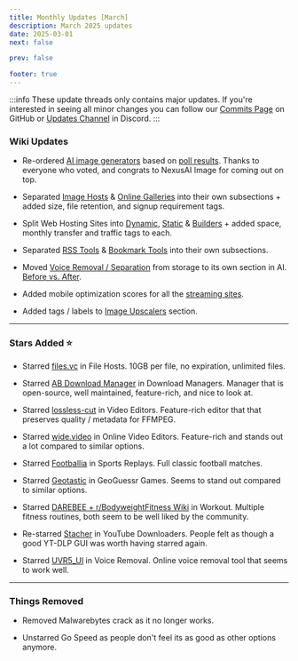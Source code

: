 ```yaml
---
title: Monthly Updates [March]
description: March 2025 updates
date: 2025-03-01
next: false

prev: false

footer: true
---
```


<Post authors="nbats"/>

:::info
These update threads only contains major updates. If you're interested
in seeing all minor changes you can follow our
[Commits Page](https://github.com/fmhy/FMHYedit/commits/main) on GitHub or
[Updates Channel](https://redd.it/17f8msf) in Discord.
:::

### Wiki Updates

- Re-ordered [AI image generators](https://fmhy.net/ai#image-generation) based on [poll results](https://challonge.com/xfu596g9). Thanks to everyone who voted, and congrats to NexusAI Image for coming out on top.

- Separated [Image Hosts](https://fmhy.net/img-tools#image-hosts) & [Online Galleries](https://fmhy.net/img-tools#online-galleries) into their own subsections + added size, file retention, and signup requirement tags. 

- Split Web Hosting Sites into [Dynamic](https://fmhy.net/storage#dynamic-page-hosting), [Static](https://fmhy.net/storage#static-page-hosting) & [Builders](https://fmhy.net/storage#website-builders) + added space, monthly transfer and traffic tags to each.

- Separated [RSS Tools](https://fmhy.net/internet-tools#rss-tools) & [Bookmark Tools](https://fmhy.net/internet-tools#bookmark-tools) into their own subsections.

- Moved [Voice Removal / Separation](https://fmhy.net/ai#voice-removal-separation) from storage to its own section in AI. [Before vs. After](https://i.imgur.com/sPqq1v3.png).

- Added mobile optimization scores for all the [streaming sites](<https://github.com/fmhy/FMHY/wiki/Stream-Site-Grading>).

- Added tags / labels to [Image Upscalers](https://fmhy.net/img-tools#upscale-restore) section.

---

### Stars Added ⭐

- Starred [files.vc](https://fmhy.net/file-tools#file-hosts) in File Hosts. 10GB per file, no expiration, unlimited files.

- Starred [AB Download Manager](https://fmhy.net/file-tools#download-managers) in Download Managers. Manager that is open-source, well maintained, feature-rich, and nice to look at.

- Starred [lossless-cut](https://fmhy.net/video-tools#video-editors) in Video Editors. Feature-rich editor that that preserves quality / metadata for FFMPEG.

- Starred [wide.video](https://fmhy.net/video-tools#online-editors) in Online Video Editors. Feature-rich and stands out a lot compared to similar options.

- Starred [Footballia](https://fmhy.net/video#sports-replays) in Sports Replays. Full classic football matches.

- Starred [Geotastic](https://fmhy.net/gamingpiracyguide#geoguessr-games) in GeoGuessr Games. Seems to stand out compared to similar options.

- Starred [DAREBEE + r/BodyweightFitness Wiki](https://fmhy.net/miscguide#workout-exercise) in Workout. Multiple fitness routines, both seem to be well liked by the community.

- Re-starred [Stacher](https://fmhy.net/social-media-tools#youtube-downloaders) in YouTube Downloaders. People felt as though a good YT-DLP GUI was worth having starred again.

- Starred [UVR5_UI](https://fmhy.net/ai#voice-removal-separation) in Voice Removal. Online voice removal tool that seems to work well.

---

### Things Removed

- Removed Malwarebytes crack as it no longer works. 

- Unstarred Go Speed as people don't feel its as good as other options anymore.
